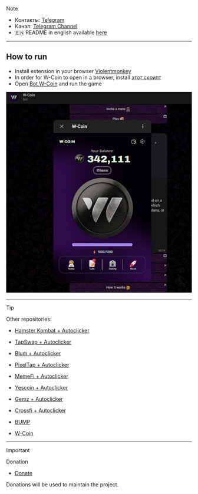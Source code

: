 > [!NOTE]
> - Контакты: [Telegram](https://t.me/mudachyo) 
> - Канал: [Telegram Channel](https://t.me/shopalenka) 
> - 🇪🇳 README in english available [here](README-EN.md)
---
## How to run  
- Install extension in your browser [Violentmonkey](https://chromewebstore.google.com/detail/violentmonkey/jinjaccalgkegednnccohejagnlnfdag?hl=be)
- In order for W-Coin to open in a browser, install [этот скрипт](https://github.com/mudachyo/W-Coin/raw/main/w-coin-web.user.js)
- Open [Bot W-Coin](https://web.telegram.org/k/#?tgaddr=tg%3A%2F%2Fresolve%3Fdomain%3Dwcoin_tapbot%26start%3DMjQ3NTUyNg%253D%253D) and run the game

![Result](image.png)

---
> [!TIP]
> Other repositories:
> 
> - [Hamster Kombat + Autoclicker](https://github.com/mudachyo/Hamster-Kombat)
> 
> - [TapSwap + Autoclicker](https://github.com/mudachyo/TapSwap)
> 
> - [Blum + Autoclicker](https://github.com/mudachyo/Blum)
>
> - [PixelTap + Autoclicker](https://github.com/mudachyo/PixelTap)
> 
> - [MemeFi + Autoclicker](https://github.com/mudachyo/MemeFi-Coin)
>
> - [Yescoin + Autoclicker](https://github.com/mudachyo/Yescoin)
>
> - [Gemz + Autoclicker](https://github.com/mudachyo/Gemz)
>
> - [Сrossfi + Autoclicker](https://github.com/mudachyo/Crossfi)
>
> - [BUMP](https://github.com/mudachyo/BUMP)
>
> - [W-Coin](https://github.com/mudachyo/W-Coin)
---
> [!IMPORTANT] 
> Donation
> 
> - [Donate](https://mudachyo.codes/donate/)
> 
> Donations will be used to maintain the project.
